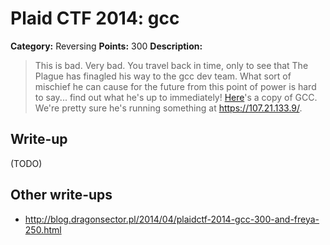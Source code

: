 # Plaid CTF 2014: gcc

**Category:** Reversing
**Points:** 300
**Description:**

> This is bad. Very bad. You travel back in time, only to see that The Plague has finagled his way to the gcc dev team. What sort of mischief he can cause for the future from this point of power is hard to say... find out what he's up to immediately! [Here](gcc-1f056eb86b487b65ad92d89738ec5edc.tar.gz)'s a copy of GCC. We're pretty sure he's running something at <https://107.21.133.9/>.

## Write-up

(TODO)

## Other write-ups

* <http://blog.dragonsector.pl/2014/04/plaidctf-2014-gcc-300-and-freya-250.html>
